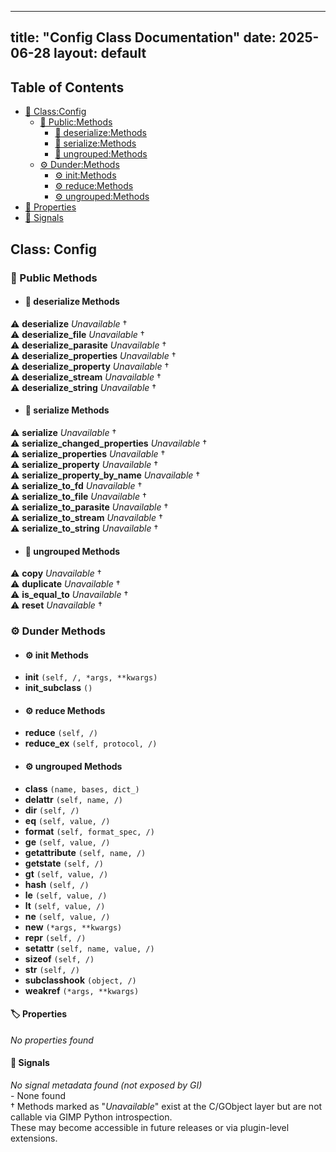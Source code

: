 <!-- Formatted by A³BS formatter.py -->
<!-- Generated by A³BS document.py -->
---
title: "Config Class Documentation"
date: 2025-06-28
layout: default
---

## Table of Contents
- [🔧 Class:Config](#class-config)
  - [ 🔹 Public:Methods](#public-methods)
    - [ 🔹 deserialize:Methods](#deserialize-methods)
    - [ 🔹 serialize:Methods](#serialize-methods)
    - [ 🔹 ungrouped:Methods](#ungrouped-methods)
  - [ ⚙ Dunder:Methods](#dunder-methods)
    - [ ⚙ init:Methods](#init-methods)
    - [ ⚙ reduce:Methods](#reduce-methods)
    - [ ⚙ ungrouped:Methods](#ungrouped-methods)
- [🔧 Properties](#properties-)
- [🔧 Signals](#signals-)
## Class: Config
### 🔹 Public Methods
<a name="public-methods"></a>
- #### 🔹 deserialize Methods
<a name="deserialize-methods"></a>
⚠️ **deserialize** _Unavailable_ †<br>
⚠️ **deserialize_file** _Unavailable_ †<br>
⚠️ **deserialize_parasite** _Unavailable_ †<br>
⚠️ **deserialize_properties** _Unavailable_ †<br>
⚠️ **deserialize_property** _Unavailable_ †<br>
⚠️ **deserialize_stream** _Unavailable_ †<br>
⚠️ **deserialize_string** _Unavailable_ †<br>
- #### 🔹 serialize Methods
<a name="serialize-methods"></a>
⚠️ **serialize** _Unavailable_ †<br>
⚠️ **serialize_changed_properties** _Unavailable_ †<br>
⚠️ **serialize_properties** _Unavailable_ †<br>
⚠️ **serialize_property** _Unavailable_ †<br>
⚠️ **serialize_property_by_name** _Unavailable_ †<br>
⚠️ **serialize_to_fd** _Unavailable_ †<br>
⚠️ **serialize_to_file** _Unavailable_ †<br>
⚠️ **serialize_to_parasite** _Unavailable_ †<br>
⚠️ **serialize_to_stream** _Unavailable_ †<br>
⚠️ **serialize_to_string** _Unavailable_ †<br>
- #### 🔹 ungrouped Methods
<a name="ungrouped-methods"></a>
⚠️ **copy** _Unavailable_ †<br>
⚠️ **duplicate** _Unavailable_ †<br>
⚠️ **is_equal_to** _Unavailable_ †<br>
⚠️ **reset** _Unavailable_ †<br>
### ⚙ Dunder Methods
<a name="dunder-methods"></a>
- #### ⚙ init Methods
<a name="init-methods"></a>
  - **__init__** `(self, /, *args, **kwargs)`<br>
  - **__init_subclass__** `()`<br>
- #### ⚙ reduce Methods
<a name="reduce-methods"></a>
  - **__reduce__** `(self, /)`<br>
  - **__reduce_ex__** `(self, protocol, /)`<br>
- #### ⚙ ungrouped Methods
<a name="ungrouped-methods"></a>
  - **__class__** `(name, bases, dict_)`<br>
  - **__delattr__** `(self, name, /)`<br>
  - **__dir__** `(self, /)`<br>
  - **__eq__** `(self, value, /)`<br>
  - **__format__** `(self, format_spec, /)`<br>
  - **__ge__** `(self, value, /)`<br>
  - **__getattribute__** `(self, name, /)`<br>
  - **__getstate__** `(self, /)`<br>
  - **__gt__** `(self, value, /)`<br>
  - **__hash__** `(self, /)`<br>
  - **__le__** `(self, value, /)`<br>
  - **__lt__** `(self, value, /)`<br>
  - **__ne__** `(self, value, /)`<br>
  - **__new__** `(*args, **kwargs)`<br>
  - **__repr__** `(self, /)`<br>
  - **__setattr__** `(self, name, value, /)`<br>
  - **__sizeof__** `(self, /)`<br>
  - **__str__** `(self, /)`<br>
  - **__subclasshook__** `(object, /)`<br>
  - **__weakref__** `(*args, **kwargs)`<br>
#### 🏷️ Properties
<a name="properties-"></a>
_No properties found_
<br>
#### 📣 Signals
<a name="signals-"></a>
_No signal metadata found (not exposed by GI)_
<br>- None found
<br>† Methods marked as "_Unavailable_" exist at the C/GObject layer but are not callable via GIMP Python introspection.  
These may become accessible in future releases or via plugin-level extensions.